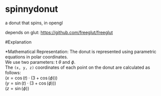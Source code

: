 # spinnydonut
a donut that spins, in opengl

depends on glut: 
https://github.com/freeglut/freeglut

#Explanation

*Mathematical Representation:
    The donut is represented using parametric equations in polar coordinates.  
    We use two parameters: t $\theta$  and $\phi$.  
    The `(x, y, z)` coordinates of each point on the donut are calculated as follows:  
    $(x = \cos(t) \cdot (3 + \cos(\phi)))$  
    $(y = \sin(t) \cdot (3 + \cos(\phi)))$  
    $(z = \sin(\phi))$  
    

